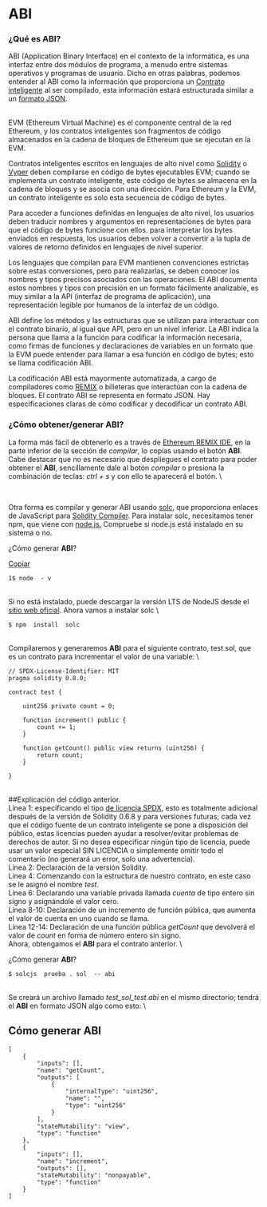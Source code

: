 # ABI

### ¿Qué es ABI?

ABI (Application Binary Interface) en el contexto de la informática, es una interfaz entre dos módulos de programa, a menudo entre sistemas operativos y programas de usuario. Dicho en otras palabras, podemos entender al ABI como la información que proporciona un [Contrato inteligente](https://www.santander.com/es/stories/smart-contracts) al ser compilado, esta información estará estructurada similar a un [formato JSON](https://www.ibm.com/docs/es/baw/20.x?topic=formats-javascript-object-notation-json-format).

\
EVM (Ethereum Virtual Machine) es el componente central de la red Ethereum, y los contratos inteligentes son fragmentos de código almacenados en la cadena de bloques de Ethereum que se ejecutan en la EVM.&#x20;

Contratos inteligentes escritos en lenguajes de alto nivel como [Solidity](https://docs.soliditylang.org/en/v0.8.2/) o [Vyper](https://vyper.readthedocs.io/en/stable/) deben compilarse en código de bytes ejecutables EVM; cuando se implementa un contrato inteligente, este código de bytes se almacena en la cadena de bloques y se asocia con una dirección. Para Ethereum y la EVM, un contrato inteligente es solo esta secuencia de código de bytes.&#x20;

Para acceder a funciones definidas en lenguajes de alto nivel, los usuarios deben traducir nombres y argumentos en representaciones de bytes para que el código de bytes funcione con ellos.&#x20; para interpretar los bytes enviados en respuesta, los usuarios deben volver a convertir a la tupla de valores de retorno definidos en lenguajes de nivel superior.&#x20;

Los lenguajes que compilan para EVM mantienen convenciones estrictas sobre estas conversiones, pero para realizarlas, se deben conocer los nombres y tipos precisos asociados con las operaciones. El ABI documenta estos nombres y tipos con precisión en un formato fácilmente analizable, es muy similar a la API (interfaz de programa de aplicación), una representación legible por humanos de la interfaz de un código.&#x20;

ABI define los métodos y las estructuras que se utilizan para interactuar con el contrato binario, al igual que API, pero en un nivel inferior. La ABI indica la persona que llama a la función para codificar la información necesaria, como firmas de funciones y declaraciones de variables en un formato que la EVM puede entender para llamar a esa función en código de bytes; esto se llama codificación ABI.&#x20;

La codificación ABI está mayormente automatizada, a cargo de compiladores como [REMIX](https://remix.ethereum.org/) o billeteras que interactúan con la cadena de bloques. El contrato ABI se representa en formato JSON. Hay especificaciones claras de cómo codificar y decodificar un contrato ABI.&#x20;



### ¿Cómo obtener/generar ABI?

La forma más fácil de obtenerlo es a través de [Ethereum REMIX IDE](https://remix.ethereum.org/), en la parte inferior de la sección de *compilar*, lo copias usando el botón **ABI**. Cabe destacar que no es necesario que despliegues el contrato para poder obtener el **ABI**, sencillamente dale al botón *compilar* o presiona la combinación de teclas: *ctrl + s* y con ello te aparecerá el botón. \


<figure><img src="https://lh5.googleusercontent.com/irrw0SgFg9h5wh-2Y8_jOHdTZAKi55ul0CgbS51yrAfvOd7xIcX45CWFoRNcI-I1LA3Hg59kLorwgZXY-QYml1rQsSoUZDvFPSi_0ykA6kuQYf3n9WY3E5bNSAbP21rvt2c6WkNJ" alt=""><figcaption></figcaption></figure>

\
Otra forma es compilar y generar ABI usando [solc](https://www.npmjs.com/package/solc), que proporciona enlaces de JavaScript para [Solidity Compiler](https://github.com/ethereum/solidity). Para instalar solc, necesitamos tener npm, que viene con [node.js.](https://nodejs.org/en/) Compruebe si node.js está instalado en su sistema o no.


¿Cómo generar **ABI**?

[Copiar](https://www.quicknode.com/guides/smart-contract-development/what-is-an-abi)

```
1$ node  - v
```

\
Si no está instalado, puede descargar la versión LTS de NodeJS desde el [sitio web oficial](https://nodejs.org/en/). Ahora vamos a instalar solc \

```
$ npm  install  solc
```

\
Compilaremos y generaremos **ABI** para el siguiente contrato, test.sol, que es un contrato para incrementar el valor de una variable: \


```
// SPDX-License-Identifier: MIT
pragma solidity 0.8.0;

contract test {
    
    uint256 private count = 0;

    function increment() public {
        count += 1;
    }
    
    function getCount() public view returns (uint256) {
        return count;
    }

}
```

\
##Explicación del código anterior. \
Línea 1: especificando el tipo [de licencia SPDX](https://spdx.org/licenses/), esto es totalmente adicional después de la versión de Solidity 0.6.8 y para versiones futuras; cada vez que el código fuente de un contrato inteligente se pone a disposición del público, estas licencias pueden ayudar a resolver/evitar problemas de derechos de autor. Si no desea especificar ningún tipo de licencia, puede usar un valor especial SIN LICENCIA o simplemente omitir todo el comentario (no generará un error, solo una advertencia).\
Línea 2: Declaración de la versión Solidity.\
Línea 4: Comenzando con la estructura de nuestro contrato, en este caso se le asignó el nombre *test*.\
Línea 6: Declarando una variable privada llamada *cuenta* de tipo entero sin signo y asignándole el valor cero.\
Línea 8-10: Declaración de un incremento de función pública, que aumenta el valor de cuenta en uno cuando se llama.\
Línea 12-14: Declaración de una función pública *getCount* que devolverá el valor de *count* en forma de número entero sin signo.\
Ahora, obtengamos el **ABI** para el contrato anterior. \


¿Cómo generar **ABI**?

```
$ solcjs  prueba . sol  -- abi
```

\
Se creará un archivo llamado *test\_sol\_test.abi* en el mismo directorio; tendrá el **ABI** en formato JSON algo como esto: \


## Cómo generar ABI

```
[
	{
		"inputs": [],
		"name": "getCount",
		"outputs": [
			{
				"internalType": "uint256",
				"name": "",
				"type": "uint256"
			}
		],
		"stateMutability": "view",
		"type": "function"
	},
	{
		"inputs": [],
		"name": "increment",
		"outputs": [],
		"stateMutability": "nonpayable",
		"type": "function"
	}
]
```
